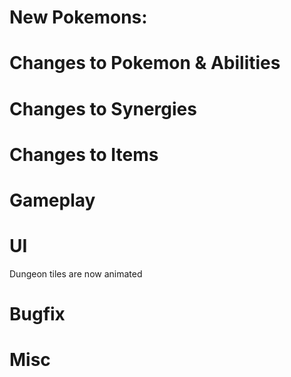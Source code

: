# New Pokemons:

# Changes to Pokemon & Abilities

# Changes to Synergies

# Changes to Items

# Gameplay

# UI

Dungeon tiles are now animated

# Bugfix

# Misc
